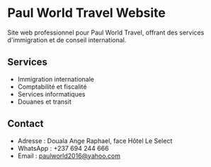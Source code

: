 # Paul World Travel Website

Site web professionnel pour Paul World Travel, offrant des services d'immigration et de conseil international.

## Services
- Immigration internationale
- Comptabilité et fiscalité
- Services informatiques
- Douanes et transit

## Contact
- Adresse : Douala Ange Raphael, face Hôtel Le Select
- WhatsApp : +237 694 244 666
- Email : paulworld2016@yahoo.com
